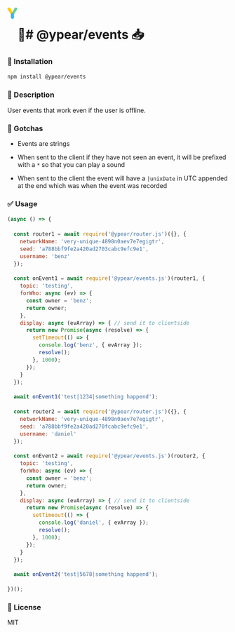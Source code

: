 # <img src="https://github.com/benzmuircroft/temp/blob/main/Yjs.png" height="32" style="vertical-align:40px;"/>🍐# @ypear/events 📥

### 💾 Installation

```sh
npm install @ypear/events
```

### 👀 Description

User events that work even if the user is offline.

### 🤯 Gotchas

- Events are strings

- When sent to the client if they have not seen an event, it will be prefixed with a `*` so that you can play a sound

- When sent to the client the event will have a `|unixDate` in UTC appended at the end which was when the event was recorded

### ✅ Usage

```js
(async () => {

  const router1 = await require('@ypear/router.js')({}, {
    networkName: 'very-unique-4898n0aev7e7egigtr',
    seed: 'a788bbf9fe2a420ad2703cabc9efc9e1',
    username: 'benz'
  });

  const onEvent1 = await require('@ypear/events.js')(router1, {
    topic: 'testing',
    forWho: async (ev) => {
      const owner = 'benz';
      return owner;
    },
    display: async (evArray) => { // send it to clientside
      return new Promise(async (resolve) => {
        setTimeout(() => {
          console.log('benz', { evArray });
          resolve();
        }, 1000);
      });
    }
  });

  await onEvent1('test|1234|something happend');

  const router2 = await require('@ypear/router.js')({}, {
    networkName: 'very-unique-4898n0aev7e7egigtr',
    seed: 'a788bbf9fe2a420ad270fcabc9efc9e1',
    username: 'daniel'
  });

  const onEvent2 = await require('@ypear/events.js')(router2, {
    topic: 'testing',
    forWho: async (ev) => {
      const owner = 'benz';
      return owner;
    },
    display: async (evArray) => { // send it to clientside
      return new Promise(async (resolve) => {
        setTimeout(() => {
          console.log('daniel', { evArray });
          resolve();
        }, 1000);
      });
    }
  });

  await onEvent2('test|5678|something happend');

})();
```

### 📜 License

MIT